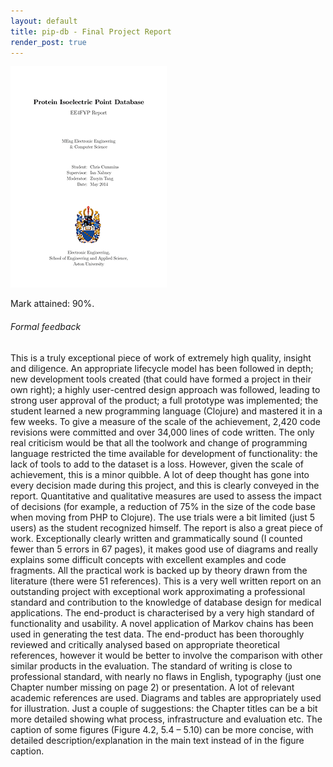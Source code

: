 ```yaml
---
layout: default
title: pip-db - Final Project Report
render_post: true
---
```


<div class="paper">
  <a href="/u/aston/pip-db/report.pdf"
     title="Click to read full paper" target="_blank">
    <img src="/u/aston/pip-db/report.png"/>
  </a>
  <p class="description">
    Mark attained: 90%.
  </p>
</div>

###### Formal feedback

This is a truly exceptional piece of work of extremely high quality,
insight and diligence. An appropriate lifecycle model has been
followed in depth; new development tools created (that could have
formed a project in their own right); a highly user-centred design
approach was followed, leading to strong user approval of the product;
a full prototype was implemented; the student learned a new
programming language (Clojure) and mastered it in a few weeks. To give
a measure of the scale of the achievement, 2,420 code revisions were
committed and over 34,000 lines of code written. The only real
criticism would be that all the toolwork and change of programming
language restricted the time available for development of
functionality: the lack of tools to add to the dataset is a
loss. However, given the scale of achievement, this is a minor
quibble. A lot of deep thought has gone into every decision made
during this project, and this is clearly conveyed in the
report. Quantitative and qualitative measures are used to assess the
impact of decisions (for example, a reduction of 75% in the size of
the code base when moving from PHP to Clojure). The use trials were a
bit limited (just 5 users) as the student recognized himself. The
report is also a great piece of work. Exceptionally clearly written
and grammatically sound (I counted fewer than 5 errors in 67 pages),
it makes good use of diagrams and really explains some difficult
concepts with excellent examples and code fragments. All the practical
work is backed up by theory drawn from the literature (there were 51
references). This is a very well written report on an outstanding
project with exceptional work approximating a professional standard
and contribution to the knowledge of database design for medical
applications. The end-product is characterised by a very high standard
of functionality and usability. A novel application of Markov chains
has been used in generating the test data. The end-product has been
thoroughly reviewed and critically analysed based on appropriate
theoretical references, however it would be better to involve the
comparison with other similar products in the evaluation. The standard
of writing is close to professional standard, with nearly no flaws in
English, typography (just one Chapter number missing on page 2) or
presentation. A lot of relevant academic references are used. Diagrams
and tables are appropriately used for illustration. Just a couple of
suggestions: the Chapter titles can be a bit more detailed showing
what process, infrastructure and evaluation etc. The caption of some
figures (Figure 4.2, 5.4 – 5.10) can be more concise, with detailed
description/explanation in the main text instead of in the figure
caption.
